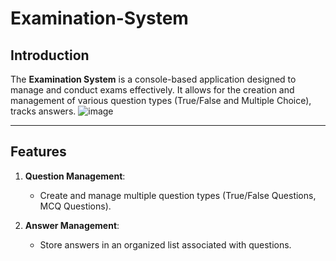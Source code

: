 # Examination-System

## Introduction
The **Examination System** is a console-based application designed to manage and conduct exams effectively. It allows for the creation and management of various question types (True/False and Multiple Choice), tracks answers.
![image](https://github.com/user-attachments/assets/d072376e-96dc-4bc9-8d25-5f313a396fcb)

---

## Features
1. **Question Management**:
   - Create and manage multiple question types (True/False Questions, MCQ Questions).

2. **Answer Management**:
   - Store answers in an organized list associated with questions.
